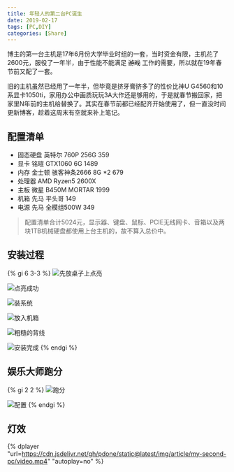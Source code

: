 ```yaml
---
title: 年轻人的第二台PC诞生
date: 2019-02-17
tags: [PC,DIY]
categories: [Share]
---
```

博主的第一台主机是17年6月份大学毕业时组的一套，当时资金有限，主机花了2600元，服役了一年半，由于性能不能满足 <s>游戏</s> 工作的需要，所以就在19年春节前又配了一套。

<!--more-->

旧的主机虽然已经用了一年半，但毕竟是挤牙膏挤多了的性价比神U G4560和10系显卡1050ti，家用办公中画质玩玩3A大作还是够用的，于是就春节搬回家，把家里N年前的主机给替换了。其实在春节前都已经配齐开始使用了，但一直没时间更新博客，趁着这周末有空就来补上笔记。

## 配置清单
- 固态硬盘 英特尔 760P 256G  359
- 显卡 铭瑄 GTX1060 6G  1489
- 内存 金士顿 骇客神条2666 8G *2 679
- 处理器 AMD Ryzen5 2600X
- 主板 微星 B450M MORTAR  1999
- 机箱 先马 平头哥 149
- 电源 先马 全模组500W 349

> 配置清单合计5024元，显示器、键盘、鼠标、PCIE无线网卡、音箱以及两块1TB机械硬盘都使用上台主机的，故不算入总价中。

## 安装过程
{% gi 6 3-3 %}
![先放桌子上点亮](/img/article/my-second-pc/1.jpg)

![点亮成功](/img/article/my-second-pc/2.jpg)

![装系统](/img/article/my-second-pc/3.jpg)

![放入机箱](/img/article/my-second-pc/4.jpg)

![粗糙的背线](/img/article/my-second-pc/5.jpg)

![安装完成](/img/article/my-second-pc/6.jpg)
{% endgi %}
## 娱乐大师跑分
{% gi 2 2 %}
![跑分](/img/article/my-second-pc/8.png)

![配置](/img/article/my-second-pc/9.png)
{% endgi %}

## 灯效

{% dplayer "url=https://cdn.jsdelivr.net/gh/pdone/static@latest/img/article/my-second-pc/video.mp4" "autoplay=no" %}
